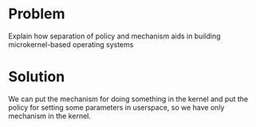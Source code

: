 # Problem
Explain how separation of policy and mechanism aids in building microkernel-based operating systems
# Solution
We can put the mechanism for doing something in the kernel and put the policy for setting some parameters in userspace, so we have only mechanism in the kernel.


